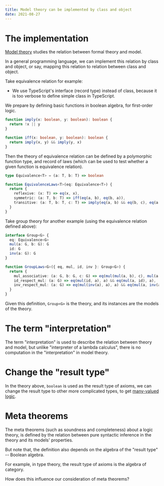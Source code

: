 ```yaml
---
title: Model theory can be implemented by class and object
date: 2021-08-27
---
```


# The implementation

[Model theory][] studies the relation between formal theory and model.

[model theory]: https://en.wikipedia.org/wiki/Model_theory

In a general programming language,
we can implement this relation by class and object,
or say, mapping this relation to relation between class and object.

Take equivalence relation for example:

- We use TypeScript's interface (record type) instead of class,
  because it is too verbose to define simple class in TypeScript.

We prepare by defining basic functions in boolean algebra, for first-order logic.

``` typescript
function imply(x: boolean, y: boolean): boolean {
  return !x || y
}

function iff(x: boolean, y: boolean): boolean {
  return imply(x, y) && imply(y, x)
}
```

Then the theory of equivalence relation can be defined by a polymorphic function type,
and record of laws (which can be used to test whether a given function is equivalence relation).

``` typescript
type Equivalence<T> = (a: T, b: T) => boolean

function EquivalenceLaws<T>(eq: Equivalence<T>) {
  return {
    reflexive: (x: T) => eq(x, x),
    symmetric: (a: T, b: T) => iff(eq(a, b), eq(b, a)),
    transitive: (a: T, b: T, c: T) => imply(eq(a, b) && eq(b, c), eq(a, c)),
  }
}
```

Take group theory for another example (using the equivalence relation defined above):

``` typescript
interface Group<G> {
  eq: Equivalence<G>
  mul(a: G, b: G): G
  id: G
  inv(a: G): G
}

function GroupLaws<G>({ eq, mul, id, inv }: Group<G>) {
  return {
    mul_associative: (a: G, b: G, c: G) => eq(mul(mul(a, b), c), mul(a, mul(b, c))),
    id_respect_mul: (a: G) => eq(mul(id, a), a) && eq(mul(a, id), a),
    inv_respect_mul: (a: G) => eq(mul(inv(a), a), a) && eq(mul(a, inv(a)), a),
  }
}
```

Given this definition, `Group<G>` is the theory,
and its instances are the models of the theory.

# The term "interpretation"

The term "interpretation" is used to describe the relation between theory and model,
but unlike "interpreter of a lambda calculus",
there is no computation in the "interpretation" in model theory.

# Change the "result type"

In the theory above, `boolean` is used as the result type of axioms,
we can change the result type to other more complicated types, to get [many-valued logic][].

[many-valued logic]: https://en.wikipedia.org/wiki/Many-valued_logic

# Meta theorems

The meta theorems (such as soundness and completeness) about a logic theory,
is defined by the relation between pure syntactic inference in the theory and its models' properties.

But note that, the definition also depends on the algebra of the "result type" -- Boolean algebra.

For example, in type theory, the result type of axioms is the algebra of category.

How does this influence our consideration of meta theorems?
